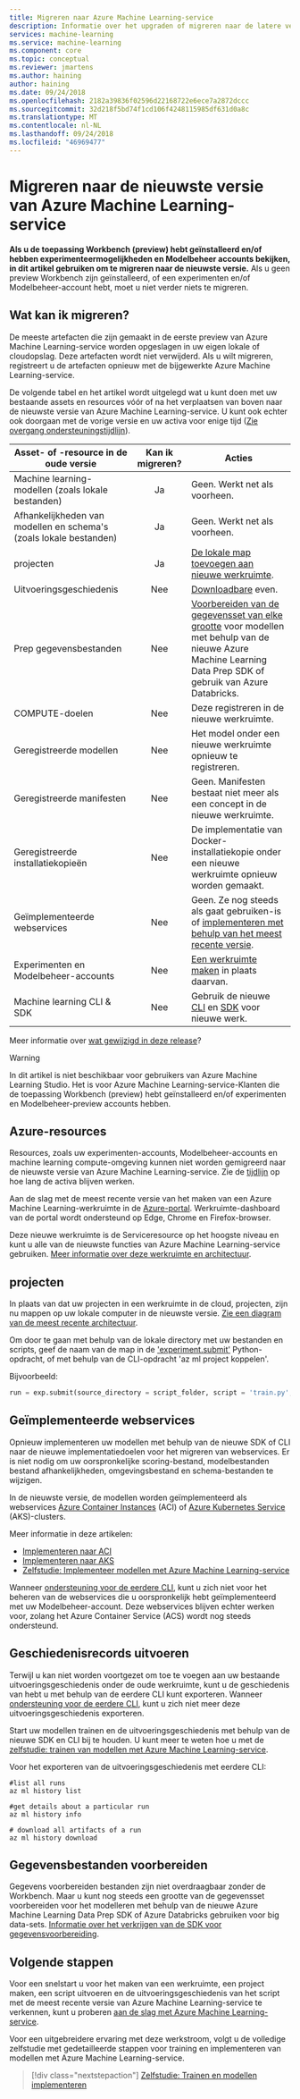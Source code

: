 ```yaml
---
title: Migreren naar Azure Machine Learning-service
description: Informatie over het upgraden of migreren naar de latere versie van Azure Machine Learning-service van een eerdere versie.
services: machine-learning
ms.service: machine-learning
ms.component: core
ms.topic: conceptual
ms.reviewer: jmartens
ms.author: haining
author: haining
ms.date: 09/24/2018
ms.openlocfilehash: 2182a39836f02596d22168722e6ece7a2872dccc
ms.sourcegitcommit: 32d218f5bd74f1cd106f4248115985df631d0a8c
ms.translationtype: MT
ms.contentlocale: nl-NL
ms.lasthandoff: 09/24/2018
ms.locfileid: "46969477"
---
```

# <a name="migrate-to-the-latest-version-of-azure-machine-learning-service"></a>Migreren naar de nieuwste versie van Azure Machine Learning-service 

**Als u de toepassing Workbench (preview) hebt geïnstalleerd en/of hebben experimenteermogelijkheden en Modelbeheer accounts bekijken, in dit artikel gebruiken om te migreren naar de nieuwste versie.**  Als u geen preview Workbench zijn geïnstalleerd, of een experimenten en/of Modelbeheer-account hebt, moet u niet verder niets te migreren.

## <a name="what-can-i-migrate"></a>Wat kan ik migreren?
De meeste artefacten die zijn gemaakt in de eerste preview van Azure Machine Learning-service worden opgeslagen in uw eigen lokale of cloudopslag. Deze artefacten wordt niet verwijderd. Als u wilt migreren, registreert u de artefacten opnieuw met de bijgewerkte Azure Machine Learning-service. 

De volgende tabel en het artikel wordt uitgelegd wat u kunt doen met uw bestaande assets en resources vóór of na het verplaatsen van boven naar de nieuwste versie van Azure Machine Learning-service. U kunt ook echter ook doorgaan met de vorige versie en uw activa voor enige tijd ([Zie overgang ondersteuningstijdlijn](overview-what-happened-to-workbench.md#timeline)).

|Asset- of -resource in de oude versie|Kan ik migreren?|Acties|
|-----------------|:-------------:|-------------|
|Machine learning-modellen (zoals lokale bestanden)|Ja|Geen. Werkt net als voorheen.|
|Afhankelijkheden van modellen en schema's (zoals lokale bestanden)|Ja|Geen. Werkt net als voorheen.|
|projecten|Ja|[De lokale map toevoegen aan nieuwe werkruimte](#projects).|
|Uitvoeringsgeschiedenis|Nee|[Downloadbare](#history) even.|
|Prep gegevensbestanden|Nee|[Voorbereiden van de gegevensset van elke grootte](#dataprep) voor modellen met behulp van de nieuwe Azure Machine Learning Data Prep SDK of gebruik van Azure Databricks.|
|COMPUTE-doelen|Nee|Deze registreren in de nieuwe werkruimte.|
|Geregistreerde modellen|Nee|Het model onder een nieuwe werkruimte opnieuw te registreren.|
|Geregistreerde manifesten|Nee|Geen. Manifesten bestaat niet meer als een concept in de nieuwe werkruimte.|
|Geregistreerde installatiekopieën|Nee|De implementatie van Docker-installatiekopie onder een nieuwe werkruimte opnieuw worden gemaakt.|
|Geïmplementeerde webservices|Nee|Geen. Ze nog steeds als gaat gebruiken-is <br/>of [implementeren met behulp van het meest recente versie](#services).|
|Experimenten en <br/>Modelbeheer-accounts|Nee|[Een werkruimte maken](#resources) in plaats daarvan.|
|Machine learning CLI & SDK|Nee|Gebruik de nieuwe [CLI](reference-azure-machine-learning-cli.md) en [SDK](http://aka.ms/aml-sdk) voor nieuwe werk.|


Meer informatie over [wat gewijzigd in deze release](overview-what-happened-to-workbench.md)?

>[!Warning]
>In dit artikel is niet beschikbaar voor gebruikers van Azure Machine Learning Studio. Het is voor Azure Machine Learning-service-Klanten die de toepassing Workbench (preview) hebt geïnstalleerd en/of experimenten en Modelbeheer-preview accounts hebben.

<a name="resources"></a>

## <a name="azure-resources"></a>Azure-resources

Resources, zoals uw experimenten-accounts, Modelbeheer-accounts en machine learning compute-omgeving kunnen niet worden gemigreerd naar de nieuwste versie van Azure Machine Learning-service. Zie de [tijdlijn](overview-what-happened-to-workbench.md#timeline) op hoe lang de activa blijven werken.

Aan de slag met de meest recente versie van het maken van een Azure Machine Learning-werkruimte in de [Azure-portal](quickstart-get-started.md). Werkruimte-dashboard van de portal wordt ondersteund op Edge, Chrome en Firefox-browser.

Deze nieuwe werkruimte is de Serviceresource op het hoogste niveau en kunt u alle van de nieuwste functies van Azure Machine Learning-service gebruiken. [Meer informatie over deze werkruimte en architectuur](concept-azure-machine-learning-architecture.md).

<a name="projects"></a>

## <a name="projects"></a>projecten

In plaats van dat uw projecten in een werkruimte in de cloud, projecten, zijn nu mappen op uw lokale computer in de nieuwste versie. [Zie een diagram van de meest recente architectuur](concept-azure-machine-learning-architecture.md). 

Om door te gaan met behulp van de lokale directory met uw bestanden en scripts, geef de naam van de map in de ['experiment.submit'](http://docs.microsoft.com/python/api/azureml-core/azureml.core.experiment.experiment?view=azure-ml-py) Python-opdracht, of met behulp van de CLI-opdracht 'az ml project koppelen'.

Bijvoorbeeld:
```python
run = exp.submit(source_directory = script_folder, script = 'train.py', run_config = run_config_system_managed)
```

<a name="services"></a>

## <a name="deployed-web-services"></a>Geïmplementeerde webservices

Opnieuw implementeren uw modellen met behulp van de nieuwe SDK of CLI naar de nieuwe implementatiedoelen voor het migreren van webservices. Er is niet nodig om uw oorspronkelijke scoring-bestand, modelbestanden bestand afhankelijkheden, omgevingsbestand en schema-bestanden te wijzigen. 

In de nieuwste versie, de modellen worden geïmplementeerd als webservices [Azure Container Instances](how-to-deploy-to-aci.md) (ACI) of [Azure Kubernetes Service](how-to-deploy-to-aks.md) (AKS)-clusters. 

Meer informatie in deze artikelen:
+ [Implementeren naar ACI](how-to-deploy-to-aci.md)
+ [Implementeren naar AKS](how-to-deploy-to-aks.md)
+ [Zelfstudie: Implementeer modellen met Azure Machine Learning-service](tutorial-deploy-models-with-aml.md)

Wanneer [ondersteuning voor de eerdere CLI](overview-what-happened-to-workbench.md#timeline), kunt u zich niet voor het beheren van de webservices die u oorspronkelijk hebt geïmplementeerd met uw Modelbeheer-account. Deze webservices blijven echter werken voor, zolang het Azure Container Service (ACS) wordt nog steeds ondersteund.

<a name="history"></a>

## <a name="run-history-records"></a>Geschiedenisrecords uitvoeren

Terwijl u kan niet worden voortgezet om toe te voegen aan uw bestaande uitvoeringsgeschiedenis onder de oude werkruimte, kunt u de geschiedenis van hebt u met behulp van de eerdere CLI kunt exporteren. Wanneer [ondersteuning voor de eerdere CLI](overview-what-happened-to-workbench.md#timeline), kunt u zich niet meer deze uitvoeringsgeschiedenis exporteren.

Start uw modellen trainen en de uitvoeringsgeschiedenis met behulp van de nieuwe SDK en CLI bij te houden. U kunt meer te weten hoe u met de [zelfstudie: trainen van modellen met Azure Machine Learning-service](tutorial-train-models-with-aml.md).

Voor het exporteren van de uitvoeringsgeschiedenis met eerdere CLI:

```azurecli
#list all runs
az ml history list

#get details about a particular run
az ml history info

# download all artifacts of a run
az ml history download
```

<a name="dataprep"></a>

## <a name="data-preparation-files"></a>Gegevensbestanden voorbereiden
Gegevens voorbereiden bestanden zijn niet overdraagbaar zonder de Workbench. Maar u kunt nog steeds een grootte van de gegevensset voorbereiden voor het modelleren met behulp van de nieuwe Azure Machine Learning Data Prep SDK of Azure Databricks gebruiken voor big data-sets.  [Informatie over het verkrijgen van de SDK voor gegevensvoorbereiding](how-to-data-prep.md). 

## <a name="next-steps"></a>Volgende stappen

Voor een snelstart u voor het maken van een werkruimte, een project maken, een script uitvoeren en de uitvoeringsgeschiedenis van het script met de meest recente versie van Azure Machine Learning-service te verkennen, kunt u proberen [aan de slag met Azure Machine Learning-service](quickstart-get-started.md).

Voor een uitgebreidere ervaring met deze werkstroom, volgt u de volledige zelfstudie met gedetailleerde stappen voor training en implementeren van modellen met Azure Machine Learning-service. 

> [!div class="nextstepaction"]
> [Zelfstudie: Trainen en modellen implementeren](tutorial-train-models-with-aml.md)
